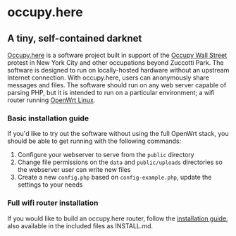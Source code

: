 # occupy.here

## A tiny, self-contained darknet

[Occupy.here](http://occupyhere.org/) is a software project built in support of the [Occupy Wall Street](http://nycga.net/) protest in New York City and other occupations beyond Zuccotti Park. The software is designed to run on locally-hosted hardware without an upstream Internet connection. With occupy.here, users can anonymously share messages and files. The software should run on any web server capable of parsing PHP, but it is intended to run on a particular environment; a wifi router running [OpenWrt Linux](https://openwrt.org/).

### Basic installation guide

If you'd like to try out the software without using the full OpenWrt stack, you should be able to get running with the following commands:

1. Configure your webserver to serve from the `public` directory
2. Change file permissions on the `data` and `public/uploads` directories so the webserver user can write new files
3. Create a new `config.php` based on `config-example.php`, update the settings to your needs

### Full wifi router installation

If you would like to build an occupy.here router, follow the [installation guide](https://github.com/occupyhere/occupy.here/wiki/How-to-build-Occupy.here), also available in the included files as INSTALL.md.
